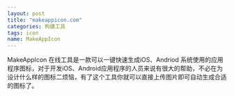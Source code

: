 ```yaml
---
layout: post
title: "makeappicon.com"
categories: 构建工具
tags: icon
name: MakeAppIcon
---
```

MakeAppIcon 在线工具是一款可以一键快速生成iOS<!--break-->、Andriod 系统使用的应用程序图标，对于开发iOS、Android应用程序的人员来说有很大的帮助，不必在为设计什么样的图标二烦恼，有了这个工具你就可以直接上传图片即可自动生成合适的图标了。



